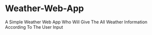 # Weather-Web-App
A Simple Weather Web App Who Will Give The All Weather Information According To The User Input
